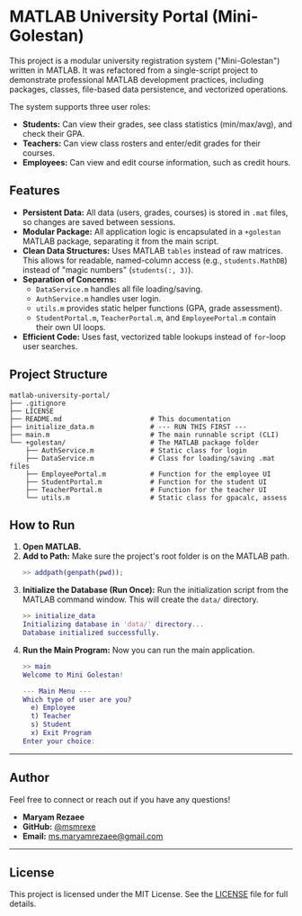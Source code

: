 # MATLAB University Portal (Mini-Golestan)

This project is a modular university registration system ("Mini-Golestan") written in MATLAB. It was refactored from a single-script project to demonstrate professional MATLAB development practices, including packages, classes, file-based data persistence, and vectorized operations.

The system supports three user roles:
* **Students:** Can view their grades, see class statistics (min/max/avg), and check their GPA.
* **Teachers:** Can view class rosters and enter/edit grades for their courses.
* **Employees:** Can view and edit course information, such as credit hours.

## Features

* **Persistent Data:** All data (users, grades, courses) is stored in `.mat` files, so changes are saved between sessions.
* **Modular Package:** All application logic is encapsulated in a `+golestan` MATLAB package, separating it from the main script.
* **Clean Data Structures:** Uses MATLAB `tables` instead of raw matrices. This allows for readable, named-column access (e.g., `students.MathDB`) instead of "magic numbers" (`students(:, 3)`).
* **Separation of Concerns:**
    * `DataService.m` handles all file loading/saving.
    * `AuthService.m` handles user login.
    * `utils.m` provides static helper functions (GPA, grade assessment).
    * `StudentPortal.m`, `TeacherPortal.m`, and `EmployeePortal.m` contain their own UI loops.
* **Efficient Code:** Uses fast, vectorized table lookups instead of `for`-loop user searches.

## Project Structure

```
matlab-university-portal/ 
├── .gitignore 
├── LICENSE 
├── README.md                      # This documentation 
├── initialize_data.m              # --- RUN THIS FIRST --- 
├── main.m                         # The main runnable script (CLI) 
└── +golestan/                     # The MATLAB package folder 
    ├── AuthService.m              # Static class for login 
    ├── DataService.m              # Class for loading/saving .mat files 
    ├── EmployeePortal.m           # Function for the employee UI 
    ├── StudentPortal.m            # Function for the student UI 
    ├── TeacherPortal.m            # Function for the teacher UI 
    └── utils.m                    # Static class for gpacalc, assess
```

## How to Run

1.  **Open MATLAB.**
2.  **Add to Path:** Make sure the project's root folder is on the MATLAB path.
    ```matlab
    >> addpath(genpath(pwd));
    ```
3.  **Initialize the Database (Run Once):**
    Run the initialization script from the MATLAB command window. This will create the `data/` directory.
    ```matlab
    >> initialize_data
    Initializing database in 'data/' directory...
    Database initialized successfully.
    ```
4.  **Run the Main Program:**
    Now you can run the main application.
    ```matlab
    >> main
    Welcome to Mini Golestan!

    --- Main Menu ---
    Which type of user are you?
      e) Employee
      t) Teacher
      s) Student
      x) Exit Program
    Enter your choice:
    ```

---

## Author

Feel free to connect or reach out if you have any questions!

* **Maryam Rezaee**
* **GitHub:** [@msmrexe](https://github.com/msmrexe)
* **Email:** [ms.maryamrezaee@gmail.com](mailto:ms.maryamrezaee@gmail.com)

---

## License

This project is licensed under the MIT License. See the [LICENSE](LICENSE) file for full details.
